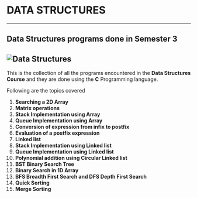 # **DATA STRUCTURES**
---
Data Structures programs done in Semester 3
---
![Data Structures](https://media.geeksforgeeks.org/wp-content/uploads/20191010170332/Untitled-Diagram-183.png)
---
This is the collection of all the programs encountered in the **Data Structures Course** and they are done using the **C** Programming language.

Following are the topics covered
1. **Searching a 2D Array**
1. **Matrix operations**
1. **Stack Implementation using Array**
1. **Queue Implementation using Array**
1. **Conversion of expression from infix to postfix**
1. **Evaluation of a postfix expression**
1. **Linked list**
1. **Stack Implementation using Linked list**
1. **Queue Implementation using Linked list**
1. **Polynomial addition using Circular Linked list**
1. **BST Binary Search Tree**
1. **Binary Search in 1D Array**
1. **BFS Breadth First Search and DFS Depth First Search**
1. **Quick Sorting**
1. **Merge Sorting**
